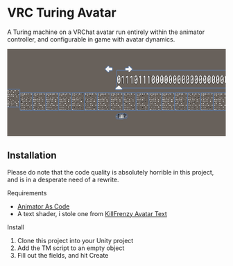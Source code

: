 # VRC Turing Avatar

A Turing machine on a VRChat avatar run entirely within the animator controller, and configurable in game with avatar dynamics.

![Demo](/Images/TM_demo.gif)
## Installation

Please do note that the code quality is absolutely horrible in this project, and is in a desperate need of a rewrite.

Requirements
- [Animator As Code](https://github.com/hai-vr/av3-animator-as-code)
- A text shader, i stole one from [KillFrenzy Avatar Text](https://github.com/killfrenzy96/KillFrenzyAvatarText/)

Install
1. Clone this project into your Unity project
2. Add the TM script to an empty object
3. Fill out the fields, and hit Create
    